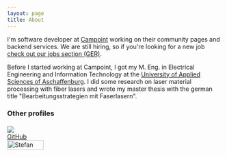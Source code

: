 ```yaml
---
layout: page
title: About
---
```


I'm software developer at [Campoint](http://www.campoint.net) working on their community pages and backend services. We are still hiring, so if you're looking for a new job [check out our jobs section (GER)](http://www.campoint.net/karriere).

Before I started working at Campoint, I got my M. Eng. in Electrical Engineering and Information Technology at the [University of Applied Sciences of Aschaffenburg](http://www.hs-ab.de/). I did some research on laser material processing with fiber lasers and wrote my master thesis with the german title "Bearbeitungsstrategien mit Faserlasern".

### Other profiles

<div class="clear" style="margin-top: 20px">
  <div class="fLeft" style="width: 150px">
    <img src="{{ site.baseurl }}public/github-32px.png" class="fLeft" style="margin-right: 10px">
    <div><a href="{{ site.github.account }}" width="32" height="32" target="_blank">GitHub</a></div>
  </div>
  
  <div class="fLeft">
    <a href="http://www.xing.com/profile/Stefan_Hasenstab2" target="_blank" rel="me"><img src="http://www.xing.com/img/buttons/1_de_btn.gif" width="85" height="23" alt="Stefan Hasenstab"></a>
  </div>
</div>
